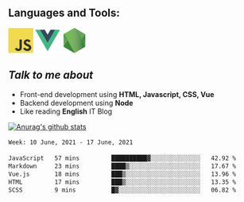 ## **Languages and Tools:**      
<code><img height="50" src="https://raw.githubusercontent.com/github/explore/80688e429a7d4ef2fca1e82350fe8e3517d3494d/topics/javascript/javascript.png"></code>
<code><img height="50"  src="https://raw.githubusercontent.com/github/explore/80688e429a7d4ef2fca1e82350fe8e3517d3494d/topics/vue/vue.png"></code>
<code><img height="50"  src="https://raw.githubusercontent.com/github/explore/80688e429a7d4ef2fca1e82350fe8e3517d3494d/topics/nodejs/nodejs.png"></code>

## *Talk to me about*
- Front-end development using **HTML, Javascript, CSS, Vue**
- Backend development using **Node**
- Like reading **English** IT Blog    

[![Anurag's github stats](https://github-readme-stats.vercel.app/api?username=qdi5)](https://github.com/anuraghazra/github-readme-stats)    

<!--START_SECTION:waka-->
```text
Week: 10 June, 2021 - 17 June, 2021

JavaScript   57 mins         ██████████▓░░░░░░░░░░░░░░   42.92 % 
Markdown     23 mins         ████▒░░░░░░░░░░░░░░░░░░░░   17.67 % 
Vue.js       18 mins         ███▒░░░░░░░░░░░░░░░░░░░░░   13.96 % 
HTML         17 mins         ███▒░░░░░░░░░░░░░░░░░░░░░   13.35 % 
SCSS         9 mins          █▓░░░░░░░░░░░░░░░░░░░░░░░   06.82 % 
```
<!--END_SECTION:waka-->
